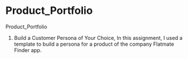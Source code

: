 # Product_Portfolio
Product_Portfolio

1. Build a Customer Persona of Your Choice,
In this assignment, I used a template to build a persona for a product of the company Flatmate Finder app.
